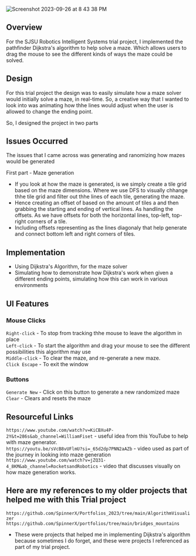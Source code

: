 ![Screenshot 2023-09-26 at 8 43 38 PM](https://github.com/SpinnerX/TrialProjects/assets/56617292/de5f892a-c994-475c-998f-6f138c2ead69)


## Overview
For the SJSU Robotics Intelligent Systems trial project, I implemented the pathfinder Dijkstra's algorithm to help solve a maze. Which allows users to drag the mouse to see the different kinds of ways the maze could be solved.


## Design
For this trial project the design was to easily simulate how a maze solver would initially solve a maze, in real-time. So, a creative way that I wanted to look into was animating how thhe lines would adjust when the user is allowed to change the ending point.

So, I designed the project in two parts

## Issues Occurred
The issues that I came across was generating and ranomizing how mazes would be generated

First part - Maze generation
- If you look at how the maze is generated, is we simply create a tile grid based on the maze dimensions. Where we use DFS to visually chhange thhe tile grid and filter out thhe lines of each tile, generating the maze.
- Hence creating an offset of based on the amount of tiles a and then grabbing the starting and ending of vertical lines. As handling the offsets. As we have offsets for both the horizontal lines, top-left, top-right corners of a tile.
-  Including offsets representing as the lines diagonaly that help generate and connect bottom left and right corners of tiles.

## Implementation
- Using Dijkstra's Algorithm, for the maze solver
- Simulating how to demonstrate how Dijkstra's work when given a different ending points, simulating how this can work in various environments

## UI Features
### Mouse Clicks
`Right-click` - To stop from tracking thhe mouse to leave the algorithm in place \
`Left-click`  - To start the algorithm and drag your mouse to see the different possibilities this algorithm may use \
`Middle-click` - To clear the maze, and re-generate a new maze. \
`Click Escape` - To exit the window

### Buttons
`Generate New` - Click on this button to generate a new randomized maze \
`Clear` - Clears and resets the maze

## Resourceful Links
`https://www.youtube.com/watch?v=KiCBXu4P-2Y&t=286s&ab_channel=WilliamFiset` - useful idea from this YouTube to help with maze generator. \
 `https://youtu.be/sVcB8vUFlmU?si=_65d2dp7PNN2aAZb` - video used as part of the journey in looking into maze generation  \
 `https://www.youtube.com/watch?v=jZQ31-4_8KM&ab_channel=RocketsandRobotics` - video that discusses visually on how maze generation works.

## Here are my references to my older projects that helped me with this Trial project
`https://github.com/SpinnerX/Portfolios_2023/tree/main/AlgorithmVisualizer` \
`https://github.com/SpinnerX/portfolios/tree/main/bridges_mountains`
- These were projects that helped me in implementing Dijkstra's algorithm because sometimes I do forget, and these were projects I referenced as part of my trial project.

